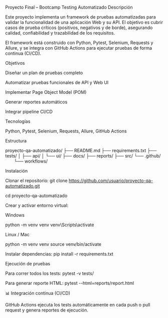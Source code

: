 Proyecto Final – Bootcamp Testing Automatizado
 Descripción

Este proyecto implementa un framework de pruebas automatizadas para validar la funcionalidad de una aplicación Web y su API. El objetivo es cubrir casos de prueba críticos (positivos, negativos y de borde), asegurando calidad, confiabilidad y trazabilidad de los requisitos.

El framework está construido con Python, Pytest, Selenium, Requests y Allure, y se integra con GitHub Actions para ejecutar pruebas de forma continua (CI/CD).

 Objetivos

Diseñar un plan de pruebas completo

Automatizar pruebas funcionales de API y Web UI

Implementar Page Object Model (POM)

Generar reportes automáticos

Integrar pipeline CI/CD

 Tecnologías

Python, Pytest, Selenium, Requests, Allure, GitHub Actions

 Estructura

proyecto-qa-automatizado/
├── README.md
├── requirements.txt
├── tests/
│ ├── api/
│ └── ui/
├── docs/
├── reports/
├── src/
└── .github/
  └── workflows/

 Instalación

Clonar el repositorio:
git clone https://github.com/usuario/proyecto-qa-automatizado.git

cd proyecto-qa-automatizado

Crear y activar entorno virtual:

Windows

python -m venv venv
venv\Scripts\activate

Linux / Mac

python -m venv venv
source venv/bin/activate

Instalar dependencias:
pip install -r requirements.txt

 Ejecución de pruebas

Para correr todos los tests:
pytest -v tests/

Para generar reporte HTML:
pytest --html=reports/report.html

📊 Integración continua (CI/CD)

GitHub Actions ejecuta los tests automáticamente en cada push o pull request y genera reportes de ejecución.
